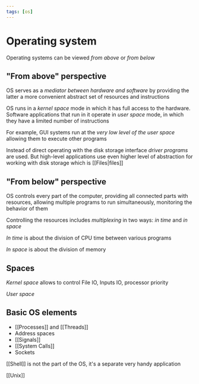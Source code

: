 ```yaml
---
tags: [os]
---
```


# Operating system

Operating systems can be viewed _from above_ or _from below_

## "From above" perspective

OS serves as a _mediator between hardware and software_ by providing
the latter a more convenient abstract set of resources and instructions

OS runs in a _kernel space_ mode in which it has full access to the hardware.
Software applications that run in it operate in _user space_ mode, in which they have a limited number of instructions

For example, GUI systems run at the _very low level of the user space_ allowing them to execute other programs

Instead of direct operating with the disk storage interface _driver programs_ are used.
But high-level applications use even higher level of abstraction for working with disk storage which is [[Files|files]]

## "From below" perspective

OS controls every part of the computer, providing all connected parts with resources,
allowing multiple programs to run simultaneously, monitoring the behavior of them

Controlling the resources includes _multiplexing_ in two ways: _in time_ and _in space_

_In time_ is about the division of CPU time between various programs

_In space_ is about the division of memory

## Spaces

_Kernel space_ allows to control File IO, Inputs IO, processor priority

_User space_

## Basic OS elements

- [[Processes]] and [[Threads]]
- Address spaces
- [[Signals]]
- [[System Calls]]
- Sockets

[[Shell]] is not the part of the OS, it's a separate very handy application

<!--
[[Взаимодествие процессов]]

* [[Мьютексы]] и семафоры

Планирование

Память

Файловые системы

Ввод и вывод информации

Взаимоблокировка

Виртуализация

Системы
* [[Unix]]

Вопросы

* [[Как работает операционная система?]]


# Мьютексы

Фьютексы, семафоры, сравнение с обменом, атомарные инструкции
-->

[[Unix]]
